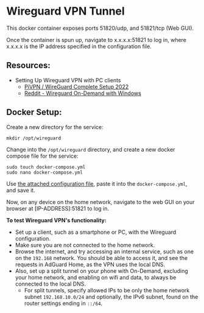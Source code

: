 # Wireguard VPN Tunnel

This docker container exposes ports 51820/udp, and 51821/tcp (Web GUI).  
  
Once the container is spun up, navigate to x.x.x.x:51821 to log in, where x.x.x.x is the IP address specified in the configuration file.   

## Resources:
* Setting Up Wireguard VPN with PC clients
  * [PiVPN / WireGuard Complete Setup 2022](https://www.crosstalksolutions.com/pivpn-wireguard-complete-setup-2022/#:~:text=In%20the%20WireGuard%20app%2C%20click,see%20devices%20on%20your%20network)
  * [Reddit - Wireguard On-Demand with Windows](https://www.reddit.com/r/WireGuard/comments/188a5ca/wireguard_ondemand_with_windows_my_solution/)

   
## Docker Setup:  

Create a new directory for the service:

  ```
  mkdir /opt/wireguard
  ```  

Change into the `/opt/wireguard` directory, and create a new docker compose file for the service:

  ```
  sudo touch docker-compose.yml
  sudo nano docker-compose.yml 
  ```

Use [the attached configuration file](docker-compose.yml), paste it into the `docker-compose.yml`, and save it.  

Now, on any device on the home network, navigate to the web GUI on your browser at [IP-ADDRESS]:51821 to log in.  

**To test Wireguard VPN's functionality:** 
* Set up a client, such as a smartphone or PC, with the Wireguard configuration.
* Make sure you are not connected to the home network.
* Browse the internet, and try accessing an internal service, such as one on the `192.168` network. You should be able to access it, and see the requests in AdGuard Home, as the VPN uses the local DNS.
* Also, set up a split tunnel on your phone with On-Demand, excluding your home network, and enabling on wifi and data, to always be connected to the local DNS.
  * For split tunnels, specify allowed IPs to be only the home network subnet `192.168.10.0/24` and optionally, the IPv6 subnet, found on the router settings ending in `::/64`.

